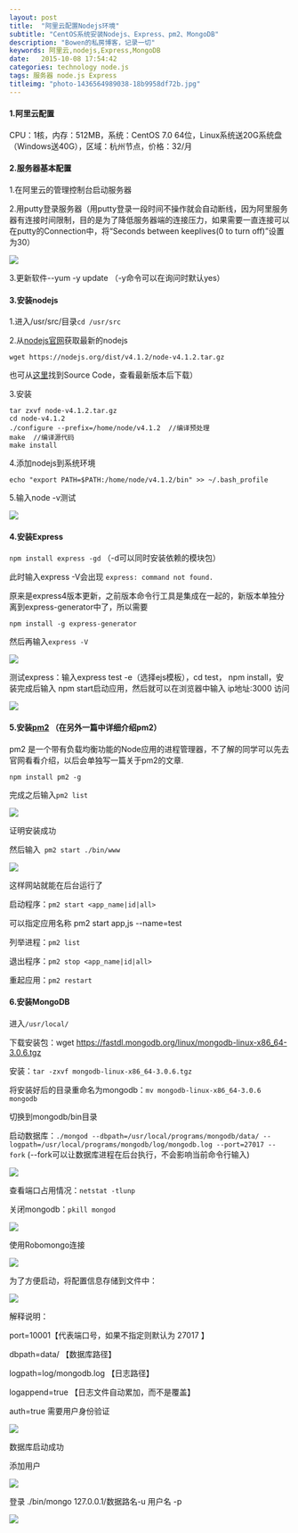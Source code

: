 ```yaml
---
layout: post
title:  "阿里云配置Nodejs环境"
subtitle: "CentOS系统安装Nodejs、Express、pm2、MongoDB"
description: "Bowen的私房博客，记录一切"
keywords: 阿里云,nodejs,Express,MongoDB
date:   2015-10-08 17:54:42
categories: technology node.js
tags: 服务器 node.js Express
titleimg: "photo-1436564989038-18b9958df72b.jpg"
---
```


#### 1.阿里云配置

CPU：1核，内存：512MB，系统：CentOS 7.0 64位，Linux系统送20G系统盘（Windows送40G），区域：杭州节点，价格：32/月

#### 2.服务器基本配置

1.在阿里云的管理控制台启动服务器

2.用putty登录服务器（用putty登录一段时间不操作就会自动断线，因为阿里服务器有连接时间限制，目的是为了降低服务器端的连接压力，如果需要一直连接可以在putty的Connection中，将“Seconds between keeplives(0 to turn off)”设置为30）

![](http://bowen-blog.b0.upaiyun.com/img/2015/100801.png)

3.更新软件--yum -y update  （-y命令可以在询问时默认yes）

#### 3.安装nodejs

1.进入/usr/src/目录`cd /usr/src`

2.从[nodejs官网](http://nodejs.org/)获取最新的nodejs

```
wget https://nodejs.org/dist/v4.1.2/node-v4.1.2.tar.gz
```

 也可从[这里](https://nodejs.org/en/download/)找到Source Code，查看最新版本后下载）

3.安装

```
tar zxvf node-v4.1.2.tar.gz
cd node-v4.1.2
./configure --prefix=/home/node/v4.1.2  //编译预处理
make  //编译源代码 
make install
```

4.添加nodejs到系统环境

```
echo "export PATH=$PATH:/home/node/v4.1.2/bin" >> ~/.bash_profile
```

5.输入node -v测试

![](http://bowen-blog.b0.upaiyun.com/img/2015/100802.png)

#### 4.安装Express

`npm install express -gd` （-d可以同时安装依赖的模块包）

此时输入express -V会出现  `express: command not found.`

原来是express4版本更新，之前版本命令行工具是集成在一起的，新版本单独分离到express-generator中了，所以需要

```
npm install -g express-generator
```

然后再输入`express -V`

![](http://bowen-blog.b0.upaiyun.com/img/2015/100803.png)

测试express：输入express test -e（选择ejs模板），cd test， npm install，安装完成后输入 npm start启动应用，然后就可以在浏览器中输入 ip地址:3000  访问

![](http://bowen-blog.b0.upaiyun.com/img/2015/100804.png)

#### 5.安装[pm2](http://pm2.keymetrics.io/) （在另外一篇中详细介绍pm2）

pm2 是一个带有负载均衡功能的Node应用的进程管理器，不了解的同学可以先去官网看看介绍，以后会单独写一篇关于pm2的文章.

```
npm install pm2 -g
```

完成之后输入`pm2 list`

![](http://bowen-blog.b0.upaiyun.com/img/2015/100805.png)

证明安装成功

然后输入` pm2 start ./bin/www`

![](http://bowen-blog.b0.upaiyun.com/img/2015/100806.png)

这样网站就能在后台运行了

启动程序：`pm2 start <app_name|id|all>`

可以指定应用名称 pm2 start app,js --name=test

列举进程：`pm2 list`

退出程序：`pm2 stop <app_name|id|all>`

重起应用：`pm2 restart`

#### 6.安装MongoDB

进入`/usr/local/`

下载安装包：wget https://fastdl.mongodb.org/linux/mongodb-linux-x86_64-3.0.6.tgz

安装：`tar -zxvf mongodb-linux-x86_64-3.0.6.tgz`

将安装好后的目录重命名为mongodb：`mv mongodb-linux-x86_64-3.0.6 mongodb`

切换到mongodb/bin目录

启动数据库：`./mongod --dbpath=/usr/local/programs/mongodb/data/ --logpath=/usr/local/programs/mongodb/log/mongodb.log --port=27017 --fork`
(--fork可以让数据库进程在后台执行，不会影响当前命令行输入)

![](http://bowen-blog.b0.upaiyun.com/img/2015/100807.png)

查看端口占用情况：`netstat -tlunp`

关闭mongodb：`pkill mongod`

![](http://bowen-blog.b0.upaiyun.com/img/2015/100808.png)

使用Robomongo连接

![](http://bowen-blog.b0.upaiyun.com/img/2015/100809.png)

为了方便启动，将配置信息存储到文件中：

![](http://bowen-blog.b0.upaiyun.com/img/2015/100810.png)

解释说明：

port=10001【代表端口号，如果不指定则默认为 27017 】

dbpath=data/ 【数据库路径】

logpath=log/mongodb.log 【日志路径】

logappend=true 【日志文件自动累加，而不是覆盖】

auth=true 需要用户身份验证

![](http://bowen-blog.b0.upaiyun.com/img/2015/100811.png)

数据库启动成功

添加用户

![](http://bowen-blog.b0.upaiyun.com/img/2015/100812.png)

登录  ./bin/mongo 127.0.0.1/数据路名-u 用户名 -p

![](http://bowen-blog.b0.upaiyun.com/img/2015/100813.png)
